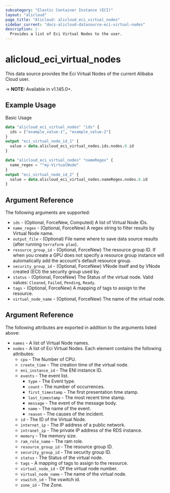 ```yaml
---
subcategory: "Elastic Container Instance (ECI)"
layout: "alicloud"
page_title: "Alicloud: alicloud_eci_virtual_nodes"
sidebar_current: "docs-alicloud-datasource-eci-virtual-nodes"
description: |-
  Provides a list of Eci Virtual Nodes to the user.
---
```


# alicloud\_eci\_virtual\_nodes

This data source provides the Eci Virtual Nodes of the current Alibaba Cloud user.

-> **NOTE:** Available in v1.145.0+.

## Example Usage

Basic Usage

```terraform
data "alicloud_eci_virtual_nodes" "ids" {
  ids = ["example_value-1", "example_value-2"]
}
output "eci_virtual_node_id_1" {
  value = data.alicloud_eci_virtual_nodes.ids.nodes.0.id
}

data "alicloud_eci_virtual_nodes" "nameRegex" {
  name_regex = "^my-VirtualNode"
}
output "eci_virtual_node_id_2" {
  value = data.alicloud_eci_virtual_nodes.nameRegex.nodes.0.id
}
```

## Argument Reference

The following arguments are supported:

* `ids` - (Optional, ForceNew, Computed)  A list of Virtual Node IDs.
* `name_regex` - (Optional, ForceNew) A regex string to filter results by Virtual Node name.
* `output_file` - (Optional) File name where to save data source results (after running `terraform plan`).
* `resource_group_id` - (Optional, ForceNew) The resource group ID. If when you create a GPU does not specify a resource group instance will automatically add the account's default resource group.
* `security_group_id` - (Optional, ForceNew) VNode itself and by VNode created (ECI) the security group used by.
* `status` - (Optional, ForceNew) The Status of the virtual node. Valid values: `Cleaned`, `Failed`, `Pending`, `Ready`.
* `tags` - (Optional, ForceNew) A mapping of tags to assign to the resource.
* `virtual_node_name` - (Optional, ForceNew) The name of the virtual node.

## Argument Reference

The following attributes are exported in addition to the arguments listed above:

* `names` - A list of Virtual Node names.
* `nodes` - A list of Eci Virtual Nodes. Each element contains the following attributes:
	* `cpu` - The Number of CPU.
	* `create_time` - The creation time of the virtual node.
	* `eni_instance_id` - The ENI instance ID.
	* `events` - The event list.
		* `type` - The Event type.
		* `count` - The number of occurrences.
		* `first_timestamp` - The first presentation time stamp.
		* `last_timestamp` - The most recent time stamp.
		* `message` - The event of the message body.
		* `name` - The name of the event.
		* `reason` - The causes of the incident.
	* `id` - The ID of the Virtual Node.
	* `internet_ip` - The IP address of a public network.
	* `intranet_ip` - The private IP address of the RDS instance.
	* `memory` - The memory size.
	* `ram_role_name` - The ram role.
	* `resource_group_id` - The resource group ID. 
	* `security_group_id` - The security group ID.
	* `status` - The Status of the virtual node.
	* `tags` - A mapping of tags to assign to the resource.
	* `virtual_node_id` - Of the virtual node number.
	* `virtual_node_name` - The name of the virtual node.
	* `vswitch_id` - The vswitch id.
	* `zone_id` - The Zone.